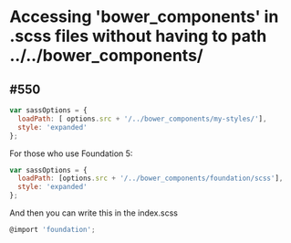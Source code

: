 # Accessing 'bower_components' in .scss files without having to path ../../bower_components/

## #550

```javascript
var sassOptions = {
  loadPath: [ options.src + '/../bower_components/my-styles/'],
  style: 'expanded'
};
```

For those who use Foundation 5:

```javascript
var sassOptions = {
  loadPath: [options.src + '/../bower_components/foundation/scss'],
  style: 'expanded'
};
```

And then you can write this in the index.scss

```javascript
@import 'foundation';
```
